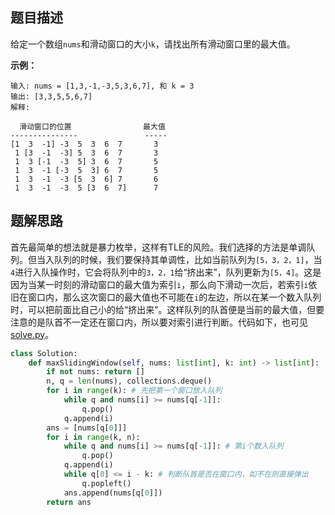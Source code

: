 ## 题目描述
给定一个数组`nums`和滑动窗口的大小`k`，请找出所有滑动窗口里的最大值。

**示例：**
```
输入: nums = [1,3,-1,-3,5,3,6,7], 和 k = 3
输出: [3,3,5,5,6,7] 
解释: 

  滑动窗口的位置                最大值
---------------               -----
[1  3  -1] -3  5  3  6  7       3
 1 [3  -1  -3] 5  3  6  7       3
 1  3 [-1  -3  5] 3  6  7       5
 1  3  -1 [-3  5  3] 6  7       5
 1  3  -1  -3 [5  3  6] 7       6
 1  3  -1  -3  5 [3  6  7]      7
```

## 题解思路
首先最简单的想法就是暴力枚举，这样有TLE的风险。我们选择的方法是单调队列。但当入队列的时候，我们要保持其单调性，比如当前队列为`[5，3，2，1]`，当`4`进行入队操作时，它会将队列中的`3，2，1`给“挤出来”，队列更新为`[5，4]`。这是因为当某一时刻的滑动窗口的最大值为索引`i`，那么向下滑动一次后，若索引`i`依旧在窗口内，那么这次窗口的最大值也不可能在`i`的左边，所以在某一个数入队列时，可以把前面比自己小的给“挤出来”。这样队列的队首便是当前的最大值，但要注意的是队首不一定还在窗口内，所以要对索引进行判断。代码如下，也可见[solve.py](solve.py)。
```python
class Solution:
    def maxSlidingWindow(self, nums: list[int], k: int) -> list[int]:
        if not nums: return []
        n, q = len(nums), collections.deque()
        for i in range(k): # 先把第一个窗口放入队列
            while q and nums[i] >= nums[q[-1]]:
                q.pop()
            q.append(i)
        ans = [nums[q[0]]]
        for i in range(k, n):
            while q and nums[i] >= nums[q[-1]]: # 第i个数入队列
                q.pop()
            q.append(i)
            while q[0] <= i - k: # 判断队首是否在窗口内，如不在则直接弹出
                q.popleft()
            ans.append(nums[q[0]])
        return ans
```